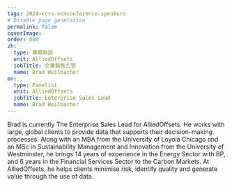 ```yaml
---
tags: 2024-ccrs-vcmconference-speakers
# Disable page generation
permalink: false
coverImage:
order: 500
zh:
  type: 專題與談
  unit: AlliedOffsets
  jobTitle: 企業銷售主管
  name: Brad Weilbacher
en:
  type: Panelist
  unit: AlliedOffsets
  jobTitle: Enterprise Sales Lead
  name: Brad Weilbacher
---
```


Brad is currently The Enterprise Sales Lead for AlliedOffsets.  He works with large, global clients to provide data that supports their decision-making processes.  Along with an MBA from the University of Loyola Chicago and an MSc in Sustainability Management and Innovation from the University of Westminster, he brings 14 years of experience in the Energy Sector with BP, and 6 years in the Financial Services Sector to the Carbon Markets.  At AlliedOffsets, he helps clients minimise risk, identify quality and generate value through the use of data.